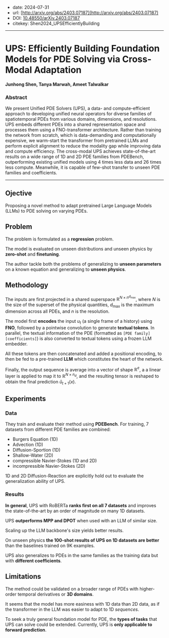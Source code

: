 - date: 2024-07-31
- url: [http://arxiv.org/abs/2403.07187](http://arxiv.org/abs/2403.07187)
- DOI: [10.48550/arXiv.2403.07187](https://doi.org/10.48550/arXiv.2403.07187)
- citekey: Shen2024_UPSEfficientlyBuilding
---

# UPS: Efficiently Building Foundation Models for PDE Solving via Cross-Modal Adaptation

#### Junhong Shen, Tanya Marwah, Ameet Talwalkar

### Abstract

We present Unified PDE Solvers (UPS), a data- and compute-efficient approach to developing unified neural operators for diverse families of spatiotemporal PDEs from various domains, dimensions, and resolutions. UPS embeds different PDEs into a shared representation space and processes them using a FNO-transformer architecture. Rather than training the network from scratch, which is data-demanding and computationally expensive, we warm-start the transformer from pretrained LLMs and perform explicit alignment to reduce the modality gap while improving data and compute efficiency. The cross-modal UPS achieves state-of-the-art results on a wide range of 1D and 2D PDE families from PDEBench, outperforming existing unified models using 4 times less data and 26 times less compute. Meanwhile, it is capable of few-shot transfer to unseen PDE families and coefficients.

---

## Ojective

Proposing a novel method to adapt pretrained Large Language Models (LLMs) to PDE solving on varying PDEs.

## Problem
<!-- regression / classification / génération ? -->
<!-- finetuning / adaptive learning ? -->
<!-- parametric / multiphysics ? -->

The problem is formulated as a **regression** problem.

The model is evaluated on unseen distributions and unseen physics by **zero-shot** and **finetuning**.

The author tackle both the problems of generalizing to **unseen parameters** on a known equation and generalizing to **unseen physics**.

## Methodology
<!-- accent on encoding -->
<!-- transformer ? -->

The inputs are first projected in a shared superspace $\mathbb R^{N\times n^{d_\text{max}}}$, where $N$ is the size of the superset of the physical quantities, $d_\text{max}$ is the maximum dimension across all PDEs, and $n$ is the resolution.

The model first **encodes** the input $u_t$ (a single frame of a history) using **FNO**, followed by a pointwise convolution to generate **textual tokens**. In parallel, the textual information of the PDE (formatted as `[PDE family][coefficients]`) is also converted to textual tokens using a frozen LLM embedder.

All these tokens are then concatenated and added a positional encoding, to then be fed to a pre-trained **LLM** which constitutes the heart of the network.

Finally, the output sequence is average into a vector of shape $\mathbb R^e$, a a linear layer is applied to map it to $\mathbb R^{N\times n_d}$, and the resulting tensor is reshaped to obtain the final prediction $\hat u_{t+1}(x)$.

## Experiments

### Data

They train and evaluate their method using **PDEBench**. For training, 7 datasets from different PDE families are combined:
- Burgers Equation (1D)
- Advection (1D)
- Diffusion-Sportion (1D)
- Shallow-Water (2D)
- compressible Navier-Stokes (1D and 2D)
- incompressible Navier-Stokes (2D)

1D and 2D Diffusion-Reaction are explicitly hold out to evaluate the generalization ability of UPS.

### Results

**In general**, UPS with RoBERTa **ranks first on all 7 datasets** and improves the state-of-the-art by an order of magnitude on many 1D datasets.

UPS **outperforms MPP and DPOT** when used with an LLM of similar size.

Scaling up the LLM backbone's size yields better results.

On unseen physics **the 100-shot results of UPS on 1D datasets are better** than the baselines trained on 9K examples.

UPS also generalizes to PDEs in the same families as the training data but with **different coefficients**.

## Limitations

The method could be validated on a broader range of PDEs with higher-order temporal derivatives or **3D domains**.

It seems that the model has more easiness with 1D data than 2D data, as if the transformer in the LLM was easier to adapt to 1D *sequences*.

To seek a truly general foundation model for PDE, the **types of tasks** that UPS can solve could be extended. Currently, UPS is **only applicable to forward prediction**.